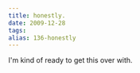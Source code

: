```yaml
---
title: honestly.
date: 2009-12-28
tags: 
alias: 136-honestly
---
```


I'm kind of ready to get this over with.